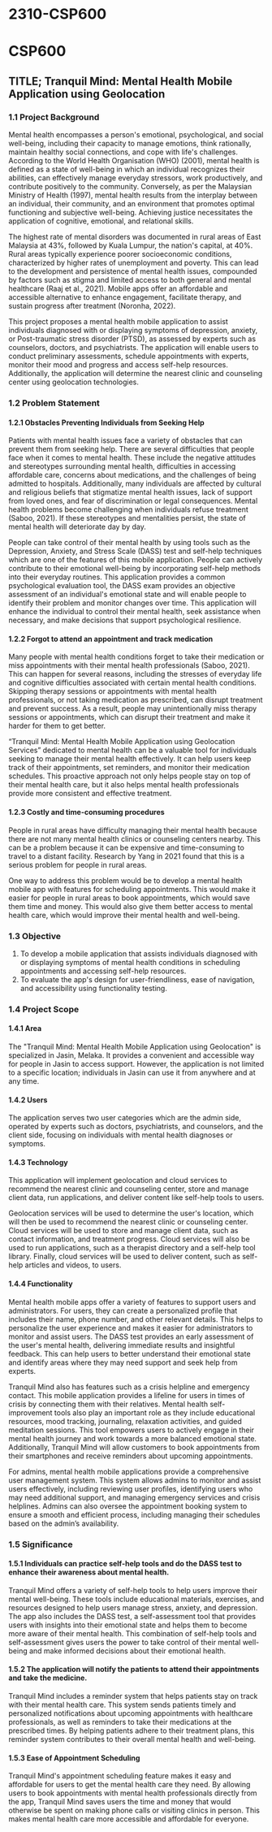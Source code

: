 # 2310-CSP600

# CSP600

## TITLE; Tranquil Mind: Mental Health Mobile Application using Geolocation

### 1.1 Project Background
Mental health encompasses a person's emotional, psychological, and social well-being, including their capacity to manage emotions, think rationally, maintain healthy social connections, and cope with life's challenges. According to the World Health Organisation (WHO) (2001), mental health is defined as a state of well-being in which an individual recognizes their abilities, can effectively manage everyday stressors, work productively, and contribute positively to the community. Conversely, as per the Malaysian Ministry of Health (1997), mental health results from the interplay between an individual, their community, and an environment that promotes optimal functioning and subjective well-being. Achieving justice necessitates the application of cognitive, emotional, and relational skills.

The highest rate of mental disorders was documented in rural areas of East Malaysia at 43%, followed by Kuala Lumpur, the nation's capital, at 40%. Rural areas typically experience poorer socioeconomic conditions, characterized by higher rates of unemployment and poverty. This can lead to the development and persistence of mental health issues, compounded by factors such as stigma and limited access to both general and mental healthcare (Raaj et al., 2021). Mobile apps offer an affordable and accessible alternative to enhance engagement, facilitate therapy, and sustain progress after treatment (Noronha, 2022).

This project proposes a mental health mobile application to assist individuals diagnosed with or displaying symptoms of depression, anxiety, or Post-traumatic stress disorder (PTSD), as assessed by experts such as counselors, doctors, and psychiatrists. The application will enable users to conduct preliminary assessments, schedule appointments with experts, monitor their mood and progress and access self-help resources. Additionally, the application will determine the nearest clinic and counseling center using geolocation technologies.



### 1.2 Problem Statement
#### 1.2.1 Obstacles Preventing Individuals from Seeking Help

Patients with mental health issues face a variety of obstacles that can prevent them from seeking help. There are several difficulties that people face when it comes to mental health. These include the negative attitudes and stereotypes surrounding mental health, difficulties in accessing affordable care, concerns about medications, and the challenges of being admitted to hospitals. Additionally, many individuals are affected by cultural and religious beliefs that stigmatize mental health issues, lack of support from loved ones, and fear of discrimination or legal consequences. Mental health problems become challenging when individuals refuse treatment (Saboo, 2021). If these stereotypes and mentalities persist, the state of mental health will deteriorate day by day.
	
People can take control of their mental health by using tools such as the Depression, Anxiety, and Stress Scale (DASS) test and self-help techniques which are one of the features of this mobile application. People can actively contribute to their emotional well-being by incorporating self-help methods into their everyday routines. This application provides a common psychological evaluation tool, the DASS exam provides an objective assessment of an individual's emotional state and will enable people to identify their problem and monitor changes over time. This application will enhance the individual to control their mental health, seek assistance when necessary, and make decisions that support psychological resilience.

#### 1.2.2 Forgot to attend an appointment and track medication

Many people with mental health conditions forget to take their medication or miss appointments with their mental health professionals (Saboo, 2021). This can happen for several reasons, including the stresses of everyday life and cognitive difficulties associated with certain mental health conditions. Skipping therapy sessions or appointments with mental health professionals, or not taking medication as prescribed, can disrupt treatment and prevent success. As a result, people may unintentionally miss therapy sessions or appointments, which can disrupt their treatment and make it harder for them to get better.

“Tranquil Mind: Mental Health Mobile Application using Geolocation Services” dedicated to mental health can be a valuable tool for individuals seeking to manage their mental health effectively. It can help users keep track of their appointments, set reminders, and monitor their medication schedules. This proactive approach not only helps people stay on top of their mental health care, but it also helps mental health professionals provide more consistent and effective treatment.

#### 1.2.3 Costly and time-consuming procedures

People in rural areas have difficulty managing their mental health because there are not many mental health clinics or counseling centers nearby. This can be a problem because it can be expensive and time-consuming to travel to a distant facility. Research by Yang in 2021 found that this is a serious problem for people in rural areas.

One way to address this problem would be to develop a mental health mobile app with features for scheduling appointments. This would make it easier for people in rural areas to book appointments, which would save them time and money. This would also give them better access to mental health care, which would improve their mental health and well-being.

### 1.3 Objective

1. To develop a mobile application that assists individuals diagnosed with or displaying symptoms of mental health conditions in scheduling appointments and accessing self-help resources.
2. To evaluate the app's design for user-friendliness, ease of navigation, and accessibility using functionality testing.


### 1.4	Project Scope

#### 1.4.1 Area

The "Tranquil Mind: Mental Health Mobile Application using Geolocation" is specialized in Jasin, Melaka. It provides a convenient and accessible way for people in Jasin to access support. However, the application is not limited to a specific location; individuals in Jasin can use it from anywhere and at any time. 

#### 1.4.2 Users

The application serves two user categories which are the admin side, operated by experts such as doctors, psychiatrists, and counselors, and the client side, focusing on individuals with mental health diagnoses or symptoms.

#### 1.4.3 Technology

This application will implement geolocation and cloud services to recommend the nearest clinic and counseling center, store and manage client data, run applications, and deliver content like self-help tools to users.

Geolocation services will be used to determine the user's location, which will then be used to recommend the nearest clinic or counseling center. Cloud services will be used to store and manage client data, such as contact information, and treatment progress. Cloud services will also be used to run applications, such as a therapist directory and a self-help tool library. Finally, cloud services will be used to deliver content, such as self-help articles and videos, to users.


#### 1.4.4 Functionality 

Mental health mobile apps offer a variety of features to support users and administrators. For users, they can create a personalized profile that includes their name, phone number, and other relevant details. This helps to personalize the user experience and makes it easier for administrators to monitor and assist users. The DASS test provides an early assessment of the user's mental health, delivering immediate results and insightful feedback. This can help users to better understand their emotional state and identify areas where they may need support and seek help from experts.

Tranquil Mind also has features such as a crisis helpline and emergency contact. This mobile application provides a lifeline for users in times of crisis by connecting them with their relatives. Mental health self-improvement tools also play an important role as they include educational resources, mood tracking, journaling, relaxation activities, and guided meditation sessions. This tool empowers users to actively engage in their mental health journey and work towards a more balanced emotional state. Additionally, Tranquil Mind will allow customers to book appointments from their smartphones and receive reminders about upcoming appointments.

For admins, mental health mobile applications provide a comprehensive user management system. This system allows admins to monitor and assist users effectively, including reviewing user profiles, identifying users who may need additional support, and managing emergency services and crisis helplines. Admins can also oversee the appointment booking system to ensure a smooth and efficient process, including managing their schedules based on the admin’s availability.

### 1.5	Significance
#### 1.5.1 Individuals can practice self-help tools and do the DASS test to enhance their awareness about mental health.

Tranquil Mind offers a variety of self-help tools to help users improve their mental well-being. These tools include educational materials, exercises, and resources designed to help users manage stress, anxiety, and depression. The app also includes the DASS test, a self-assessment tool that provides users with insights into their emotional state and helps them to become more aware of their mental health. This combination of self-help tools and self-assessment gives users the power to take control of their mental well-being and make informed decisions about their emotional health.

#### 1.5.2 The application will notify the patients to attend their appointments and take the medicine.

Tranquil Mind includes a reminder system that helps patients stay on track with their mental health care. This system sends patients timely and personalized notifications about upcoming appointments with healthcare professionals, as well as reminders to take their medications at the prescribed times. By helping patients adhere to their treatment plans, this reminder system contributes to their overall mental health and well-being.

#### 1.5.3 Ease of Appointment Scheduling
Tranquil Mind's appointment scheduling feature makes it easy and affordable for users to get the mental health care they need. By allowing users to book appointments with mental health professionals directly from the app, Tranquil Mind saves users the time and money that would otherwise be spent on making phone calls or visiting clinics in person. This makes mental health care more accessible and affordable for everyone.

